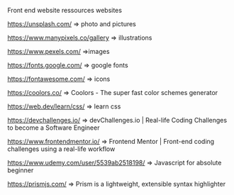 Front end website ressources websites

https://unsplash.com/ => photo and pictures

https://www.manypixels.co/gallery => illustrations

https://www.pexels.com/ =>images

https://fonts.google.com/ => google fonts

https://fontawesome.com/ => icons

https://coolors.co/ => Coolors - The super fast color schemes generator

https://web.dev/learn/css/ => learn css

https://devchallenges.io/ => devChallenges.io | Real-life Coding Challenges to become a Software Engineer

https://www.frontendmentor.io/ => Frontend Mentor | Front-end coding challenges using a real-life workflow

https://www.udemy.com/user/5539ab2518198/ => Javascript for absolute beginner

https://prismjs.com/ ⇒ Prism is a lightweight, extensible syntax highlighter
